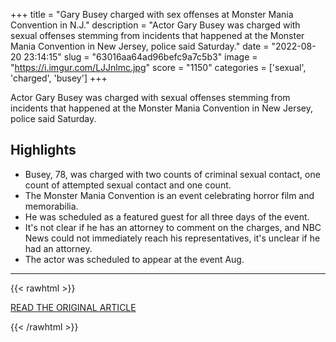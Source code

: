 +++
title = "Gary Busey charged with sex offenses at Monster Mania Convention in N.J."
description = "Actor Gary Busey was charged with sexual offenses stemming from incidents that happened at the Monster Mania Convention in New Jersey, police said Saturday."
date = "2022-08-20 23:14:15"
slug = "63016aa64ad96befc9a7c5b3"
image = "https://i.imgur.com/LJJnlmc.jpg"
score = "1150"
categories = ['sexual', 'charged', 'busey']
+++

Actor Gary Busey was charged with sexual offenses stemming from incidents that happened at the Monster Mania Convention in New Jersey, police said Saturday.

## Highlights

- Busey, 78, was charged with two counts of criminal sexual contact, one count of attempted sexual contact and one count.
- The Monster Mania Convention is an event celebrating horror film and memorabilia.
- He was scheduled as a featured guest for all three days of the event.
- It's not clear if he has an attorney to comment on the charges, and NBC News could not immediately reach his representatives, it's unclear if he had an attorney.
- The actor was scheduled to appear at the event Aug.

---

{{< rawhtml >}}
  <p class="article-category">
    <a target="_blank" href="https://www.nbcnews.com/news/rcna44079">READ THE ORIGINAL ARTICLE</a>
  </p>
{{< /rawhtml >}}
